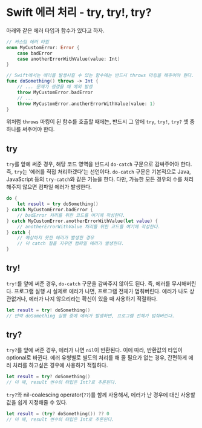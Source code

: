 # Swift 에러 처리 - try, try!, try?

아래와 같은 에러 타입과 함수가 있다고 하자.

```swift
// 커스텀 에러 타입
enum MyCustomError: Error {
    case badError
    case anotherErrorWithValue(value: Int)
}

// Swift에서는 에러를 발생시킬 수 있는 함수에는 반드시 throws 마킹을 해주어야 한다.
func doSomething() throws -> Int {
    // ... 문제가 생겼을 때 예외 발생
    throw MyCustomError.badError
    // ...
    throw MyCustomError.anotherErrorWithValue(value: 1)
}
```

위처럼 `throws` 마킹이 된 함수를 호출할 때에는, 반드시 그 앞에 `try`, `try!`, `try?` 셋 중 하나를 써주어야 한다.

## try

`try`를 앞에 써준 경우, 해당 코드 영역을 반드시 `do-catch` 구문으로 감싸주어야 한다. 즉, `try`는 '에러를 직접 처리하겠다'는 선언이다. `do-catch` 구문은 기본적으로 Java, JavaScript 등의 `try-catch`와 같은 기능을 한다. 다만, 가능한 모든 경우의 수를 처리해주지 않으면 컴파일 에러가 발생한다.

```swift
do {
    let result = try doSomething()
} catch MyCustomError.badError {
    // badError 처리를 위한 코드를 여기에 작성한다.
} catch MyCustomError.anotherErrorWithValue(let value) {
    // anotherErrorWithValue 처리를 위한 코드를 여기에 작성한다.
} catch {
    // 예상하지 못한 에러가 발생한 경우
    // 이 catch 절을 지우면 컴파일 에러가 발생한다.
}
```

## try!

`try!`를 앞에 써준 경우, `do-catch` 구문을 감싸주지 않아도 된다. 즉, 에러를 무시해버린다. 프로그램 실행 시 실제로 에러가 나면, 프로그램 전체가 멈춰버린다. 에러가 나도 상관없거나, 에러가 나지 않으리라는 확신이 있을 때 사용하기 적절하다.

```swift
let result = try! doSomething()
// 만약 doSomething 실행 중에 에러가 발생하면, 프로그램 전체가 멈춰버린다.
```

## try?

`try?`를 앞에 써준 경우, 에러가 나면 `nil`이 반환된다. 이에 따라, 반환값의 타입이 optional로 바뀐다. 에러 유형별로 별도의 처리를 해 줄 필요가 없는 경우, 간편하게 에러 처리를 하고싶은 경우에 사용하기 적절하다.

```swift
let result = try? doSomething()
// 이 때, result 변수의 타입은 Int?로 추론된다.
```

`try?`와 nil-coalescing operator(`??`)를 함께 사용해서, 에러가 난 경우에 대신 사용할 값을 쉽게 지정해줄 수 있다.

```swift
let result = (try? doSomething()) ?? 0
// 이 때, result 변수의 타입은 Int로 추론된다.
```
